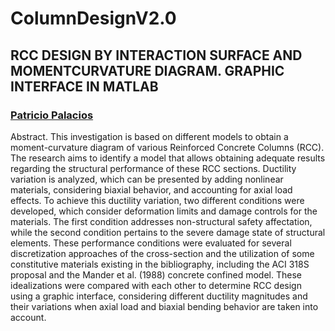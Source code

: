 # ColumnDesignV2.0
## RCC DESIGN BY INTERACTION SURFACE AND MOMENTCURVATURE DIAGRAM. GRAPHIC INTERFACE IN MATLAB

### [Patricio Palacios](https://github.com/ppalacios92) 

Abstract. This investigation is based on different models to obtain a moment-curvature diagram of various Reinforced Concrete Columns (RCC). The research aims to identify a model that allows obtaining adequate results regarding the structural performance of these RCC sections. Ductility variation is analyzed, which can be presented by adding nonlinear materials, considering biaxial behavior, and accounting for axial load effects. To achieve this ductility variation, two different conditions were developed, which consider deformation limits and damage controls for the materials. The first condition addresses non-structural safety affectation, while the second condition pertains to the severe damage state of structural elements. These performance conditions were evaluated for several discretization approaches of the cross-section and the utilization of some constitutive materials existing in the bibliography, including the ACI 318S proposal and the Mander et al. (1988) concrete confined model. These idealizations were compared with each other to determine RCC design using a graphic interface, considering different ductility magnitudes and their variations when axial load and biaxial bending behavior are taken into account.
